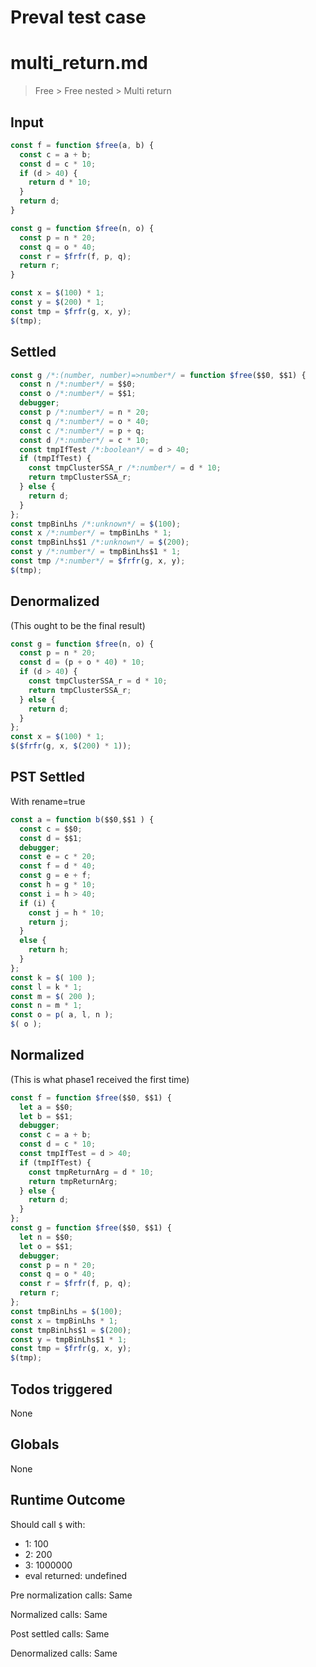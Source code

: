 # Preval test case

# multi_return.md

> Free > Free nested > Multi return
>
>

## Input

`````js filename=intro
const f = function $free(a, b) {
  const c = a + b;
  const d = c * 10;
  if (d > 40) {
    return d * 10;
  }
  return d;
}

const g = function $free(n, o) {
  const p = n * 20;
  const q = o * 40;
  const r = $frfr(f, p, q);
  return r;
}

const x = $(100) * 1;
const y = $(200) * 1;
const tmp = $frfr(g, x, y);
$(tmp);
`````


## Settled


`````js filename=intro
const g /*:(number, number)=>number*/ = function $free($$0, $$1) {
  const n /*:number*/ = $$0;
  const o /*:number*/ = $$1;
  debugger;
  const p /*:number*/ = n * 20;
  const q /*:number*/ = o * 40;
  const c /*:number*/ = p + q;
  const d /*:number*/ = c * 10;
  const tmpIfTest /*:boolean*/ = d > 40;
  if (tmpIfTest) {
    const tmpClusterSSA_r /*:number*/ = d * 10;
    return tmpClusterSSA_r;
  } else {
    return d;
  }
};
const tmpBinLhs /*:unknown*/ = $(100);
const x /*:number*/ = tmpBinLhs * 1;
const tmpBinLhs$1 /*:unknown*/ = $(200);
const y /*:number*/ = tmpBinLhs$1 * 1;
const tmp /*:number*/ = $frfr(g, x, y);
$(tmp);
`````


## Denormalized
(This ought to be the final result)

`````js filename=intro
const g = function $free(n, o) {
  const p = n * 20;
  const d = (p + o * 40) * 10;
  if (d > 40) {
    const tmpClusterSSA_r = d * 10;
    return tmpClusterSSA_r;
  } else {
    return d;
  }
};
const x = $(100) * 1;
$($frfr(g, x, $(200) * 1));
`````


## PST Settled
With rename=true

`````js filename=intro
const a = function b($$0,$$1 ) {
  const c = $$0;
  const d = $$1;
  debugger;
  const e = c * 20;
  const f = d * 40;
  const g = e + f;
  const h = g * 10;
  const i = h > 40;
  if (i) {
    const j = h * 10;
    return j;
  }
  else {
    return h;
  }
};
const k = $( 100 );
const l = k * 1;
const m = $( 200 );
const n = m * 1;
const o = p( a, l, n );
$( o );
`````


## Normalized
(This is what phase1 received the first time)

`````js filename=intro
const f = function $free($$0, $$1) {
  let a = $$0;
  let b = $$1;
  debugger;
  const c = a + b;
  const d = c * 10;
  const tmpIfTest = d > 40;
  if (tmpIfTest) {
    const tmpReturnArg = d * 10;
    return tmpReturnArg;
  } else {
    return d;
  }
};
const g = function $free($$0, $$1) {
  let n = $$0;
  let o = $$1;
  debugger;
  const p = n * 20;
  const q = o * 40;
  const r = $frfr(f, p, q);
  return r;
};
const tmpBinLhs = $(100);
const x = tmpBinLhs * 1;
const tmpBinLhs$1 = $(200);
const y = tmpBinLhs$1 * 1;
const tmp = $frfr(g, x, y);
$(tmp);
`````


## Todos triggered


None


## Globals


None


## Runtime Outcome


Should call `$` with:
 - 1: 100
 - 2: 200
 - 3: 1000000
 - eval returned: undefined

Pre normalization calls: Same

Normalized calls: Same

Post settled calls: Same

Denormalized calls: Same
